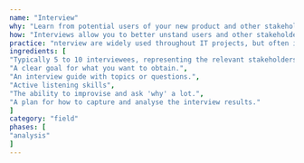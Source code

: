 ```yaml
---
name: "Interview"
why: "Learn from potential users of your new product and other stakeholders"
how: "Interviews allow you to better unstand users and other stakeholders by gathering their opinions, behaviours, goals, attitudes and experiences. Invite representative participants from each stakeholder group, make them feel comfortable and ask questions about your topic of interest (e.g. product usage). Report on your interviews in an appropriate way."
practice: "nterview are widely used throughout IT projects, but often in the early stages of a project."
ingredients: [
"Typically 5 to 10 interviewees, representing the relevant stakeholders.",
"A clear goal for what you want to obtain.",
"An interview guide with topics or questions.",
"Active listening skills",
"The ability to improvise and ask 'why' a lot.",
"A plan for how to capture and analyse the interview results."
]
category: "field"
phases: [
"analysis"
]
---
```

